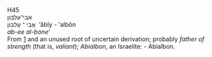 <body>
  <p>H45<br>  אבי־עלבון  <br> אֲבִי  ־ עַלבּוֹן  ‎  ‘ăbı̂y  - ‛albôn  <br><i>ab-ee</i> <i>al-bone‘ </i><br>From <a href="h0001.htm">1</a> and an unused root of uncertain derivation; probably <i>father</i> <i>of</i> <i>strength</i> (that is, <i>valiant</i>); <i>Abialbon</i>, an Israelite: - Abialbon.<br></p>
 </body>